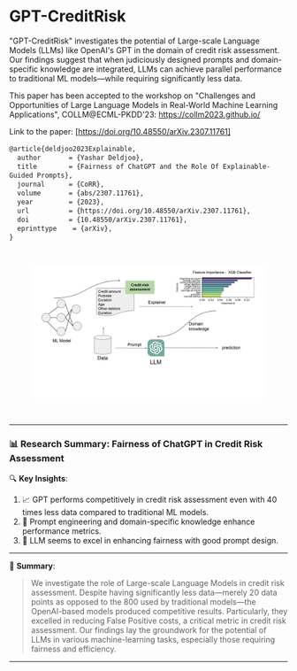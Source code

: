 # GPT-CreditRisk
"GPT-CreditRisk" investigates the potential of Large-scale Language Models (LLMs) like OpenAI's GPT in the domain of credit risk assessment. Our findings suggest that when judiciously designed prompts and domain-specific knowledge are integrated, LLMs can achieve parallel performance to traditional ML models—while requiring significantly less data.

This paper has been accepted to the workshop on "Challenges and Opportunities of Large Language Models in Real-World Machine Learning Applications", COLLM@ECML-PKDD'23: https://collm2023.github.io/

Link to the paper: [https://doi.org/10.48550/arXiv.2307.11761]

```
@article{deldjoo2023Explainable,
  author       = {Yashar Deldjoo},
  title        = {Fairness of ChatGPT and the Role Of Explainable-Guided Prompts},
  journal      = {CoRR},
  volume       = {abs/2307.11761},
  year         = {2023},
  url          = {https://doi.org/10.48550/arXiv.2307.11761},
  doi          = {10.48550/arXiv.2307.11761},
  eprinttype    = {arXiv},
}
```

</br>

<div align="center">
  <figure style="display: inline-block;">
    <img src="flow_char_new.jpg" width="550"/>
  </figure>
</div>

</br>

---
### 📊 **Research Summary: Fairness of ChatGPT in Credit Risk Assessment**

🔍 **Key Insights**:

1. 📈 GPT performs competitively in credit risk assessment even with 40 times less data compared to traditional ML models.
2. 🏦 Prompt engineering and domain-specific knowledge enhance performance metrics.
3. 🚨 LLM seems to excel in enhancing fairness with good prompt design. 

---

🌟 **Summary**: 
> We investigate the role of Large-scale Language Models in credit risk assessment. Despite having significantly less data—merely 20 data points as opposed to the 800 used by traditional models—the OpenAI-based models produced competitive results. Particularly, they excelled in reducing False Positive costs, a critical metric in credit risk assessment. Our findings lay the groundwork for the potential of LLMs in various machine-learning tasks, especially those requiring fairness and efficiency.
---




